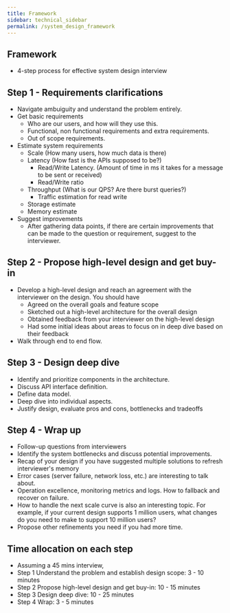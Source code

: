 ```yaml
---
title: Framework
sidebar: technical_sidebar
permalink: /system_design_framework
---
```


## Framework
- 4-step process for effective system design interview

## Step 1 - Requirements clarifications
- Navigate ambuiguity and understand the problem entirely.
- Get basic requirements
  - Who are our users, and how will they use this.
  - Functional, non functional requirements and extra requirements.
  - Out of scope requirements.
- Estimate system requirements
  - Scale (How many users, how much data is there)
  - Latency (How fast is the APIs supposed to be?)
    - Read/Write Latency. (Amount of time in ms it takes for a message to be sent or received)
    - Read/Write ratio
  - Throughput (What is our QPS? Are there burst queries?)
    - Traffic estimation for read write
  - Storage estimate
  - Memory estimate
- Suggest improvements
  - After gathering data points, if there are certain improvements that can be made to the question or requirement, suggest to the interviewer.

## Step 2 - Propose high-level design and get buy-in
- Develop a high-level design and reach an agreement with the interviewer on the design. You should have
  - Agreed on the overall goals and feature scope
  - Sketched out a high-level architecture for the overall design
  - Obtained feedback from your interviewer on the high-level design
  - Had some initial ideas about areas to focus on in deep dive based on their feedback
- Walk through end to end flow.

## Step 3 - Design deep dive
- Identify and prioritize components in the architecture.
- Discuss API interface definition.
- Define data model.
- Deep dive into individual aspects.
- Justify design, evaluate pros and cons, bottlenecks and tradeoffs

## Step 4 - Wrap up
- Follow-up questions from interviewers
- Identify the system bottlenecks and discuss potential improvements. 
- Recap of your design if you have suggested multiple solutions to refresh interviewer's memory
- Error cases (server failure, network loss, etc.) are interesting to talk about.
- Operation excellence, monitoring metrics and logs. How to fallback and recover on failure.
- How to handle the next scale curve is also an interesting topic. For example, if your current design supports 1 million users, what changes do you need to make to support 10 million users?
- Propose other refinements you need if you had more time.

## Time allocation on each step
- Assuming a 45 mins interview,
- Step 1 Understand the problem and establish design scope: 3 - 10 minutes
- Step 2 Propose high-level design and get buy-in: 10 - 15 minutes
- Step 3 Design deep dive: 10 - 25 minutes
- Step 4 Wrap: 3 - 5 minutes

